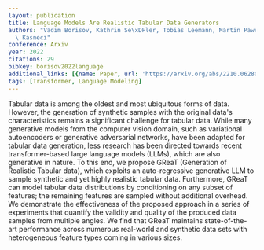 ```yaml
---
layout: publication
title: Language Models Are Realistic Tabular Data Generators
authors: "Vadim Borisov, Kathrin Se\xDFler, Tobias Leemann, Martin Pawelczyk, Gjergji\
  \ Kasneci"
conference: Arxiv
year: 2022
citations: 29
bibkey: borisov2022language
additional_links: [{name: Paper, url: 'https://arxiv.org/abs/2210.06280'}]
tags: [Transformer, Language Modeling]
---
```

Tabular data is among the oldest and most ubiquitous forms of data. However,
the generation of synthetic samples with the original data's characteristics
remains a significant challenge for tabular data. While many generative models
from the computer vision domain, such as variational autoencoders or generative
adversarial networks, have been adapted for tabular data generation, less
research has been directed towards recent transformer-based large language
models (LLMs), which are also generative in nature. To this end, we propose
GReaT (Generation of Realistic Tabular data), which exploits an auto-regressive
generative LLM to sample synthetic and yet highly realistic tabular data.
Furthermore, GReaT can model tabular data distributions by conditioning on any
subset of features; the remaining features are sampled without additional
overhead. We demonstrate the effectiveness of the proposed approach in a series
of experiments that quantify the validity and quality of the produced data
samples from multiple angles. We find that GReaT maintains state-of-the-art
performance across numerous real-world and synthetic data sets with
heterogeneous feature types coming in various sizes.